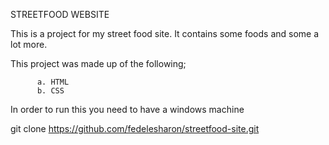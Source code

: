 STREETFOOD WEBSITE

This is a project for my street food site. It contains some foods and some a lot more.

This project was made up of the following;

          a. HTML
          b. CSS
In order to run this you need to have a windows machine

git clone https://github.com/fedelesharon/streetfood-site.git
          
      
